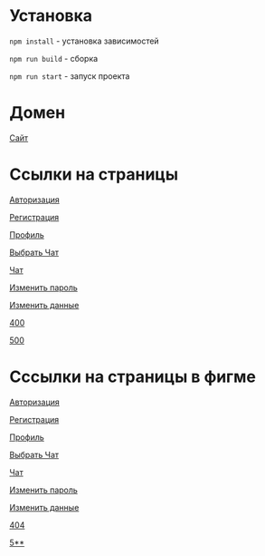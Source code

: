 # Установка

<code>npm install</code> - установка зависимостей

<code>npm run build</code> - сборка

<code>npm run start</code> - запуск проекта

# Домен

[Сайт](https://akopyants-chat.netlify.app/)

# Ссылки на страницы 
[Авторизация](https://akopyants-chat.netlify.app/#login)

[Регистрация](https://akopyants-chat.netlify.app/#sign-in)

[Профиль](https://akopyants-chat.netlify.app/#profile)

[Выбрать Чат](https://akopyants-chat.netlify.app/#choose-chat)

[Чат](https://akopyants-chat.netlify.app/#chat)

[Изменить пароль](https://akopyants-chat.netlify.app/#change-password)

[Изменить данные](https://akopyants-chat.netlify.app/#change-settings)

[400](https://akopyants-chat.netlify.app/#not-found)

[500](https://akopyants-chat.netlify.app/#error-page)


# Cссылки на страницы в фигме 

[Авторизация](https://www.figma.com/file/xpJY2gaqLFcgd0H1LbtUci/Untitled?type=design&node-id=25-20&mode=design&t=akUoru5DjIE8lYtc-4)

[Регистрация](https://www.figma.com/file/xpJY2gaqLFcgd0H1LbtUci/Untitled?type=design&node-id=27-63&mode=design&t=akUoru5DjIE8lYtc-11)

[Профиль](https://www.figma.com/file/xpJY2gaqLFcgd0H1LbtUci/Untitled?type=design&node-id=39-399&mode=design&t=akUoru5DjIE8lYtc-11)

[Выбрать Чат](https://www.figma.com/file/xpJY2gaqLFcgd0H1LbtUci/Untitled?type=design&node-id=32-147&mode=design&t=akUoru5DjIE8lYtc-11)

[Чат](https://www.figma.com/file/xpJY2gaqLFcgd0H1LbtUci/Untitled?type=design&node-id=38-216&mode=design&t=akUoru5DjIE8lYtc-11)

[Изменить пароль](https://www.figma.com/file/xpJY2gaqLFcgd0H1LbtUci/Untitled?type=design&node-id=43-484&mode=design&t=akUoru5DjIE8lYtc-11)

[Изменить данные](https://www.figma.com/file/xpJY2gaqLFcgd0H1LbtUci/Untitled?type=design&node-id=43-549&mode=design&t=akUoru5DjIE8lYtc-11)

[404](https://www.figma.com/file/xpJY2gaqLFcgd0H1LbtUci/Untitled?type=design&node-id=43-592&mode=design&t=akUoru5DjIE8lYtc-11)

[5**](https://www.figma.com/file/xpJY2gaqLFcgd0H1LbtUci/Untitled?type=design&node-id=48-596&mode=design&t=akUoru5DjIE8lYtc-11)

